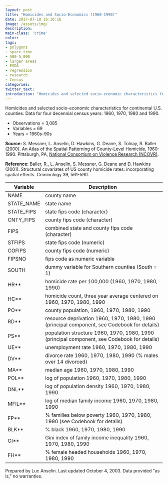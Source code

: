 ```yaml
---
layout: post
title: "Homicides and Socio-Economics (1960-1990)"
date: 2017-07-18 16:10:16
image: /assets/img/
description:
main-class: 'crime'
color:
tags:
- polygons
- space-time
- 500-5,000
- larger areas
- ESDA
- regression
- research
- Census
categories:
twitter_text:
introduction: "Homicides and selected socio-economic characteristics for continental U.S. counties (1960-1990). "
---
```


<script>
var map = L.map('map');
L.tileLayer('https://api.tiles.mapbox.com/v4/{id}/{z}/{x}/{y}.png?access_token=pk.eyJ1IjoibWFwYm94IiwiYSI6ImNpejY4NXVycTA2emYycXBndHRqcmZ3N3gifQ.rJcFIG214AriISLbB6B5aw', { <!--this is the URL for the natregimes Geojson-->
maxZoom: 18,
attribution: 'Map data &copy; <a href="http://openstreetmap.org">OpenStreetMap</a> contributors, ' +
'<a href="http://creativecommons.org/licenses/by-sa/2.0/">CC-BY-SA</a>, ' +
'Imagery © <a href="http://mapbox.com">Mapbox</a>',
id: 'mapbox.light'
}).addTo(map);

map.scrollWheelZoom.disable();
map.touchZoom.disable();
var enableMapInteraction = function () {
map.scrollWheelZoom.enable();
map.touchZoom.enable();
}
$('#map').on('click touch', enableMapInteraction);

// load GeoJSON from an external file
// load GeoJSON from an external file
$.getJSON("../data/natregimes.geojson",function(data){
// add GeoJSON layer to the map once the file is loaded
var json = L.geoJson(data);
json.addTo(map);
map.fitBounds(json.getBounds());
});

</script>

Homicides and selected socio-economic characteristics for continental U.S. counties. Data for four decennial census years: 1960, 1970, 1980 and 1990.

* Observations = 3,085
* Variables = 69
* Years = 1960s-90s

**Source:** S. Messner, L. Anselin, D. Hawkins, G. Deane, S. Tolnay, R. Baller (2000). An Atlas of the Spatial Patterning of County-Level Homicide, 1960-1990. Pittsburgh, PA, [National Consortium on Violence Research (NCOVR)](http://www.ncovr.heinz.cmu.edu/).

**Reference:** Baller, R., L. Anselin, S. Messner, G. Deane and D. Hawkins (2001). Structural covariates of US county homicide rates: incorporating spatial effects. Criminology 39, 561-590.



| **Variable**                         |**Description**                       |
|---|---|
| NAME                                 | county name                          |
| STATE\_NAME                          | state name                           |
| STATE\_FIPS                          | state fips code (character)          |
| CNTY\_FIPS                           | county fips code (character)         |
| FIPS                                 | combined state and county fips code (character)                            |
| STFIPS                               | state fips code (numeric)            |
| COFIPS                               | county fips code (numeric)           |
| FIPSNO                               | fips code as numeric variable        |
| SOUTH                                | dummy variable for Southern counties  (South = 1)                          |
| HR\*\*                               | homicide rate per 100,000 (1960,     1970, 1980, 1990)                     |
| HC\*\*                               | homicide count, three year average centered on 1960, 1970, 1980, 1990      |
| PO\*\*                               | county population, 1960, 1970, 1980, 1990                                  |
| RD\*\*                               | resource deprivation 1960, 1970,     1980, 1990 (principal component, see  Codebook for details)|
| PS\*\*                               | population structure 1960, 1970,     1980, 1990 (principal component, see Codebook for details) |
| UE\*\*                               | unemployment rate 1960, 1970, 1980,   1990                                 |
| DV\*\*                               | divorce rate 1960, 1970, 1980, 1990  (% males over 14 divorced)            |
| MA\*\*                               | median age 1960, 1970, 1980, 1990                                          |
| POL\*\*                              | log of population 1960, 1970, 1980,   1990                                 |
| DNL\*\*                              | log of population density 1960,   1970, 1980, 1990                         |
| MFIL\*\*                             | log of median family income 1960,     1970, 1980, 1990                     |
| FP\*\*                               | % families below poverty 1960, 1970, 1980, 1990 (see Codebook for details) |
| BLK\*\*                              | % black 1960, 1970, 1980, 1990                                             |
| GI\*\*                               | Gini index of family income           inequality 1960, 1970, 1980, 1990    |
| FH\*\*                               | % female headed households 1960,      1970, 1980, 1990                     |


Prepared by Luc Anselin. Last updated October 4, 2003. Data provided "as is," no warranties.
